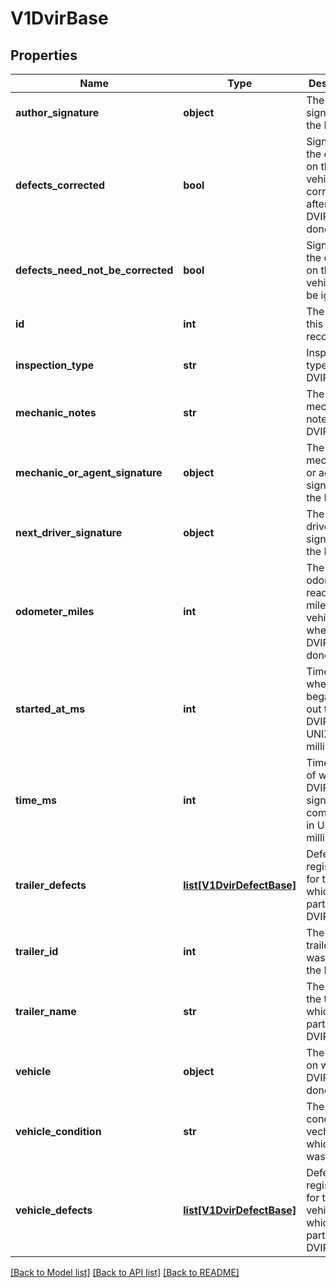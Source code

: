 # V1DvirBase

## Properties
Name | Type | Description | Notes
------------ | ------------- | ------------- | -------------
**author_signature** | **object** | The authors signature for the DVIR. | [optional] 
**defects_corrected** | **bool** | Signifies if the defects on the vehicle corrected after the DVIR is done. | [optional] 
**defects_need_not_be_corrected** | **bool** | Signifies if the defects on this vehicle can be ignored. | [optional] 
**id** | **int** | The id of this DVIR record. | [optional] 
**inspection_type** | **str** | Inspection type of the DVIR. | [optional] 
**mechanic_notes** | **str** | The mechanics notes on the DVIR. | [optional] 
**mechanic_or_agent_signature** | **object** | The mechanic&#x27;s or agent&#x27;s signature for the DVIR. | [optional] 
**next_driver_signature** | **object** | The next driver signature for the DVIR. | [optional] 
**odometer_miles** | **int** | The odometer reading in miles for the vehicle when the DVIR was done. | [optional] 
**started_at_ms** | **int** | Timestamp when driver began filling out this DVIR, in UNIX milliseconds. | [optional] 
**time_ms** | **int** | Timestamp of when this DVIR was signed &amp; completed, in UNIX milliseconds. | [optional] 
**trailer_defects** | [**list[V1DvirDefectBase]**](V1DvirDefectBase.md) | Defects registered for the trailer which was part of the DVIR. | [optional] 
**trailer_id** | **int** | The id of the trailer which was part of the DVIR. | [optional] 
**trailer_name** | **str** | The name of the trailer which was part of the DVIR. | [optional] 
**vehicle** | **object** | The vehicle on which DVIR was done. | [optional] 
**vehicle_condition** | **str** | The condition of vechile on which DVIR was done. | [optional] 
**vehicle_defects** | [**list[V1DvirDefectBase]**](V1DvirDefectBase.md) | Defects registered for the vehicle which was part of the DVIR. | [optional] 

[[Back to Model list]](../README.md#documentation-for-models) [[Back to API list]](../README.md#documentation-for-api-endpoints) [[Back to README]](../README.md)

